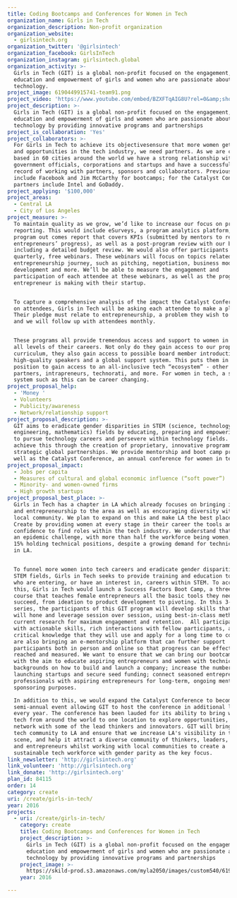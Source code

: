 ```yaml
---
title: Coding Bootcamps and Conferences for Women in Tech
organization_name: Girls in Tech
organization_description: Non-profit organization
organization_website:
  - girlsintech.org
organization_twitter: '@girlsintech'
organization_facebook: GirlsInTech
organization_instagram: girlsintech.global
organization_activity: >-
  Girls in Tech (GIT) is a global non-profit focused on the engagement,
  education and empowerment of girls and women who are passionate about
  technology.
project_image: 6190449915741-team91.png
project_video: 'https://www.youtube.com/embed/BZXFTqAIG8U?rel=0&amp;showinfo=0'
project_description: >-
  Girls in Tech (GIT) is a global non-profit focused on the engagement,
  education and empowerment of girls and women who are passionate about
  technology by providing innovative programs and partnerships
project_is_collaboration: 'Yes'
project_collaborators: >-
  For Girls in Tech to achieve its objectivesensure that more women get access
  and opportunities in the tech industry, we need partners. As we are currently
  based in 60 cities around the world we have a strong relationship with
  government officials, corporations and startups and have a successful track
  record of working with partners, sponsors and collaborators. Previous sponsors
  include Facebook and Jim McCarthy for bootcamps; for the Catalyst Conference,
  partners include Intel and GoDaddy.
project_applying: '$100,000'
project_areas:
  - Central LA
  - City of Los Angeles
project_measure: >-
  To maintain quality as we grow, we’d like to increase our focus on program
  reporting. This would include eSurveys, a program analytics platform, a
  program out comes report that covers KPIs (submitted by mentors to report on
  entrepreneurs’ progress), as well as a post-program review with our board,
  including a detailed budget review. We would also offer participants access to
  quarterly, free webinars. These webinars will focus on topics related to the
  entrepreneurship journey, such as pitching, negotiation, business model
  development and more. We’ll be able to measure the engagement and
  participation of each attendee at these webinars, as well as the progress each
  entrepreneur is making with their startup.


  To capture a comprehensive analysis of the impact the Catalyst Conference has
  on attendees, Girls in Tech will be asking each attendee to make a pledge.
  Their pledge must relate to entrepreneurship, a problem they wish to solve,
  and we will follow up with attendees monthly. 


  These programs all provide tremendous access and support to women in tech, at
  all levels of their careers. Not only do they gain access to our proprietary
  curriculum, they also gain access to possible board member introductions,
  high-quality speakers and a global support system. This puts them in the
  position to gain access to an all-inclusive tech “ecosystem” - other women,
  partners, intrapreneurs, technorati, and more. For women in tech, a support
  system such as this can be career changing.
project_proposal_help:
  - 'Money '
  - Volunteers
  - Publicity/awareness
  - Network/relationship support
project_proposal_description: >-
  GIT aims to eradicate gender disparities in STEM (science, technology,
  engineering, mathematics) fields by educating, preparing and empowering women
  to pursue technology careers and persevere within technology fields. We
  achieve this through the creation of proprietary, innovative programming and
  strategic global partnerships. We provide mentorship and boot camp programs as
  well as the Catalyst Conference, an annual conference for women in tech.
project_proposal_impact:
  - Jobs per capita
  - Measures of cultural and global economic influence (“soft power”)
  - Minority- and women-owned firms
  - High growth startups
project_proposal_best_place: >-
  Girls in Tech has a chapter in LA which already focuses on bringing innovation
  and entrepreneurship to the area as well as encouraging diversity within the
  local community. We plan to expand on this and make LA the best place to
  Create by providing women at every stage in their career the tools and
  confidence to find roles within the tech industry. We understand that this is
  an epidemic challenge, with more than half the workforce being women, yet only
  15% holding technical positions, despite a growing demand for technical roles
  in LA.


  To funnel more women into tech careers and eradicate gender disparities in
  STEM fields, Girls in Tech seeks to provide training and education to women
  who are entering, or have an interest in, careers within STEM. To accomplish
  this, Girls in Tech would launch a Success Factors Boot Camp, a three-day
  course that teaches female entrepreneurs all the basic tools they need to
  succeed, from ideation to product development to pivoting. In this 3-part
  series, the participants of this GIT program will develop skills that they
  will hone and leverage session over session, using best-in-class methods and
  current research for maximum engagement and retention.  All participants leave
  with actionable skills, rich interactions with fellow participants, and
  critical knowledge that they will use and apply for a long time to come. We
  are also bringing an e-mentorship platform that can further support
  participants both in person and online so that progress can be effectively
  reached and measured. We want to ensure that we can bring our bootcamps to LA
  with the aim to educate aspiring entrepreneurs and women with technical
  backgrounds on how to build and launch a company; increase the number of women
  launching startups and secure seed funding; connect seasoned entrepreneurs and
  professionals with aspiring entrepreneurs for long-term, ongoing mentoring and
  sponsoring purposes. 

  In addition to this, we would expand the Catalyst Conference to become a
  semi-annual event allowing GIT to host the conference in additional locations
  every year. The conference has been lauded for its ability to bring women in
  tech from around the world to one location to explore opportunities, learn and
  network with some of the lead thinkers and innovators. GIT will bring this
  tech community to LA and ensure that we increase LA's visibility in the tech
  scene, and help it attract a diverse community of thinkers, leaders, investors
  and entrepreneurs whilst working with local communities to create a
  sustainable tech workforce with gender parity as the key focus.
link_newsletter: 'http://girlsintech.org'
link_volunteer: 'http://girlsintech.org'
link_donate: 'http://girlsintech.org'
plan_id: 84115
order: 14
category: create
uri: /create/girls-in-tech/
year: 2016
projects:
  - uri: /create/girls-in-tech/
    category: create
    title: Coding Bootcamps and Conferences for Women in Tech
    project_description: >-
      Girls in Tech (GIT) is a global non-profit focused on the engagement,
      education and empowerment of girls and women who are passionate about
      technology by providing innovative programs and partnerships
    project_image: >-
      https://skild-prod.s3.amazonaws.com/myla2050/images/custom540/6190449915741-team91.png
    year: 2016

---
```

